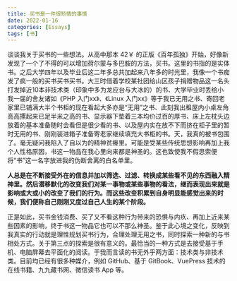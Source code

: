 ```yaml
---
title: 买书是一件很矫情的事情
date: 2022-01-16
categories: [Essays]
tags: [书]
---
```


谈谈我关于买书的一些想法。从高中那本 42￥ 的正版《百年孤独》开始，好像新发现了一个了不得的可以增加荷尔蒙与多巴胺的方法，买书。这里的书指的是实体书。之后大学四年以及毕业后这二年多总共加起来八年多的时光里，我像一个书痴发了疯一般的买书买书买书。大三时借着学校某社团给山区孩子捐赠物品这一名头打发掉近10本非技术类（印象中多为龙应台与大冰的）的书、大学毕业时丢给小我一届的舍友诸如《PHP 入门xx》、《Linux 入门xx》等于我已无用之书、寄回老家里已铺满大半个书柜的现在看起大多亦是“无用”之书、此刻我出租屋内小桌左角高高摞起来已足半米之高的书、显示器下垫着三本均价过百的厚书、床上左枕头边放着的基本准备随时会看但是很少看的书、以及屋内实在放不下而挤在柜子里的暂时无用的书、刚刚装进箱子准备寄老家继续填充大书柜的书。天，我真的被书包围了。毫无疑问我陷入了自以为的精神贫瘠里。可能是受某些传统思想影响再加上我个人性格原因，书这一物品在我心里向来都是神圣的。这也致使我不假思索便将“书”这一名字放进我的伪断舍离的白名单里。

**人总是在不断接受外在的信息并加以筛选、过滤、转换成某些看不见的东西融入精神里。然后潜移默化的改变我们对某一事物或某些事物的看法，继而表现出来就是影响或大或小的改变了我们的行为。而这些改变积累到自身明显能感觉出来的时候，我们便称自己刚刚又度过自己人生的某个阶段。**

正是如此，买书金钱消费、买了又不看这种行为带来的恐惧与内疚、再加上近来某些因素的影响，终于书这一物品它也可以不那么神圣。鉴于此心境之变化，反映到我真实的行动就是理性规划买书行为，合理处理无用之书，同时探索一种新的与书相处方式。关于第三点的探索是很有意义的。最恰当的一种方式是去接受基于手机、电脑屏幕去平面化的阅读。于我而言读的书无外乎两方面：技术类与非技术类。目前均已经有很多种媒介，例如 GitHub、基于 GitBook、VuePress 技术的在线书籍、九九藏书网、微信读书 App 等。